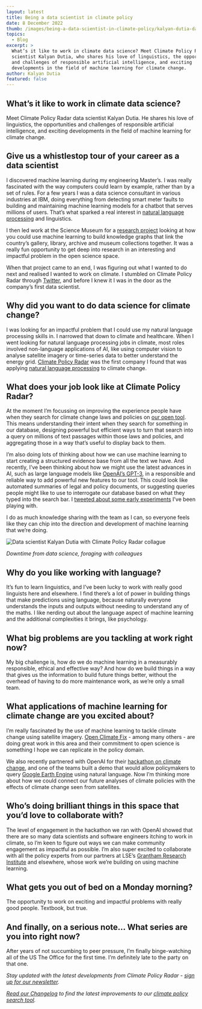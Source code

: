 ```yaml
---
layout: latest
title: Being a data scientist in climate policy
date: 8 December 2022
thumb: /images/being-a-data-scientist-in-climate-policy/kalyan-dutia-data-scientist.jpg
topics:
  - Blog
excerpt: >
  What’s it like to work in climate data science? Meet Climate Policy Radar data
  scientist Kalyan Dutia, who shares his love of linguistics, the opportunities
  and challenges of responsible artificial intelligence, and exciting
  developments in the field of machine learning for climate change.
author: Kalyan Dutia
featured: false
---
```

## What’s it like to work in climate data science?

Meet Climate Policy Radar data scientist Kalyan Dutia. He shares his love of linguistics, the opportunities and challenges of responsible artificial intelligence, and exciting developments in the field of machine learning for climate change.

## Give us a whistlestop tour of your career as a data scientist

I discovered machine learning during my engineering Master’s. I was really fascinated with the way computers could learn by example, rather than by a set of rules. For a few years I was a data science consultant in various industries at IBM, doing everything from detecting smart meter faults to building and maintaining machine learning models for a chatbot that serves millions of users. That’s what sparked a real interest in [natural language processing](https://www.ibm.com/cloud/learn/natural-language-processing) and linguistics.

I then led work at the Science Museum for a [research project](https://www.sciencemuseumgroup.org.uk/project/heritage-connector/) looking at how you could use machine learning to build knowledge graphs that link the country’s gallery, library, archive and museum collections together. It was a really fun opportunity to get deep into research in an interesting and impactful problem in the open science space.

When that project came to an end, I was figuring out what I wanted to do next and realised I wanted to work on climate. I stumbled on Climate Policy Radar through [Twitter](https://twitter.com/climatepolradar), and before I knew it I was in the door as the company’s first data scientist.

## Why did you want to do data science for climate change?

I was looking for an impactful problem that I could use my natural language processing skills in. I narrowed that down to climate and healthcare. When I went looking for natural language processing jobs in climate, most roles involved non-language applications of AI, like using computer vision to analyse satellite imagery or time-series data to better understand the energy grid. [Climate Policy Radar](https://app.climatepolicyradar.org/) was the first company I found that was applying [natural language processing](https://climatepolicyradar.org/latest/building-natural-language-search-for-climate-change-laws-and-policies) to climate change. 

## What does your job look like at Climate Policy Radar?

At the moment I’m focussing on improving the experience people have when they search for climate change laws and policies on [our open tool](https://app.climatepolicyradar.org/). This means understanding their intent when they search for something in our database, designing powerful but efficient ways to turn that search into a query on millions of text passages within those laws and policies, and aggregating those in a way that’s useful to display back to them. 

I’m also doing lots of thinking about how we can use machine learning to start creating a structured evidence base from all the text we have. And recently, I’ve been thinking about how we might use the latest advances in AI, such as large language models like [OpenAI’s GPT-3](https://openai.com/api/), in a responsible and reliable way to add powerful new features to our tool. This could look like automated summaries of legal and policy documents, or suggesting queries people might like to use to interrogate our database based on what they typed into the search bar. I [tweeted about some early experiments](https://twitter.com/KDutia/status/1580584841501847552) I've been playing with.

I do as much knowledge sharing with the team as I can, so everyone feels like they can chip into the direction and development of machine learning that we’re doing.

![Data scientist Kalyan Dutia with Climate Policy Radar collague](/images/being-a-data-scientist-in-climate-policy/kalyan-and-climate-policy-radar-teammate-callie-foraging.jpg "Data scientist Kalyan Dutia and Climate Policy Radar collague Callie out foraging on a work trip")

*D﻿owntime from data science, foraging with colleagues*

## Why do you like working with language?

It’s fun to learn linguistics, and I’ve been lucky to work with really good linguists here and elsewhere. I find there’s a lot of power in building things that make predictions using language, because naturally everyone understands the inputs and outputs without needing to understand any of the maths. I like nerding out about the language aspect of machine learning and the additional complexities it brings, like psychology.

## What big problems are you tackling at work right now?

My big challenge is, how do we do machine learning in a measurably responsible, ethical and effective way? And how do we build things in a way that gives us the information to build future things better, without the overhead of having to do more maintenance work, as we’re only a small team.

## What applications of machine learning for climate change are you excited about?

I’m really fascinated by the use of machine learning to tackle climate change using satellite imagery. [Open Climate Fix](http://openclimatefix.org/) - among many others - are doing great work in this area and their commitment to open science is something I hope we can replicate in the policy domain. 

We also recently partnered with OpenAI for their [hackathon on climate change](https://openai.com/hackathon/), and one of the teams built a demo that would allow policymakers to query [Google Earth Engine](https://earthengine.google.com/) using natural language. Now I’m thinking more about how we could connect our future analyses of climate policies with the effects of climate change seen from satellites.

## Who’s doing brilliant things in this space that you’d love to collaborate with?

The level of engagement in the hackathon we ran with OpenAI showed that there are so many data scientists and software engineers itching to work in climate, so I’m keen to figure out ways we can make community engagement as impactful as possible. I’m also super excited to collaborate with all the policy experts from our partners at LSE’s [Grantham Research Institute](https://www.lse.ac.uk/granthaminstitute/) and elsewhere, whose work we’re building on using machine learning.

## What gets you out of bed on a Monday morning?

The opportunity to work on exciting and impactful problems with really good people. Textbook, but true.

## And finally, on a serious note… What series are you into right now?

After years of not succumbing to peer pressure, I’m finally binge-watching all of the US The Office for the first time. I’m definitely late to the party on that one.

*Stay updated with the latest developments from Climate Policy Radar - [sign up for our newsletter](https://3566c5a7.sibforms.com/serve/MUIEAPkXK4liqQjleE87527EfcD9gDzY26dQhnJOxNeXZK_TvEAjl_Qu7rrkysJS2ODrj1LioiH24HTGbul2vS1sAxYCPHtu7PgnhZrAE9yCfaFrJ7vzmvBc3u87cs_pkC_99nQ2AqBONHtLwErrV7mcVga2qNlO1xetSeqVVWYsrVPRjg6Rc978eQEMasGQc4PFgIfMFza8TJEv).*

*[Read our Changelog](https://climatepolicyradar.notion.site/Climate-Policy-Radar-s-Public-Changelog-1f028d2141e946adaebb8a420f50029c) to find the latest improvements to our [climate policy search tool](https://app.climatepolicyradar.org/).*